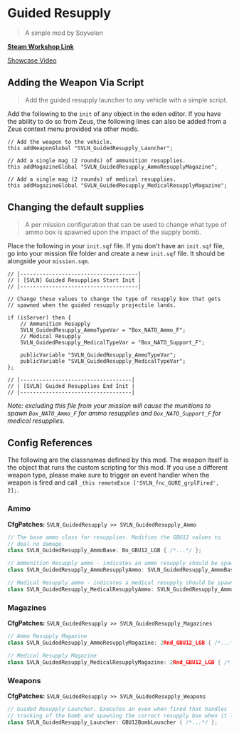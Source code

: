 # Guided Resupply
> A simple mod by Soyvolon

<a href="https://steamcommunity.com/sharedfiles/filedetails/?id=2705711252" target="_blank"><b>Steam Workshop Link</b></a>

<a href="https://youtu.be/G-F0zsfaByA" target="_blank">Showcase Video</a>

## Adding the Weapon Via Script
> Add the guided resupply launcher to any vehicle with a simple script.

Add the following to the `init` of any object in the eden editor. If you have the ability to do so from Zeus,
the following lines can also be added from a Zeus context menu provided via other mods.

```sqf
// Add the weapon to the vehicle.
this addWeaponGlobal "SVLN_GuidedResupply_Launcher";

// Add a single mag (2 rounds) of ammunition resupplies.
this addMagazineGlobal "SVLN_GuidedResupply_AmmoResupplyMagazine";

// Add a single mag (2 rounds) of medical resupplies.
this addMagazineGlobal "SVLN_GuidedResupply_MedicalResupplyMagazine";
```

## Changing the default supplies
> A per mission configuration that can be used to change what type of ammo box is spawned upon the impact of the supply bomb.

Place the following in your `init.sqf` file. If you don't have an `init.sqf` file, go into your mission file folder and create a new `init.sqf` file. It should be alongside your `mission.sqm`.

```sqf
// |-------------------------------------|
// | [SVLN] Guided Resupplies Start Init |
// |-------------------------------------|

// Change these values to change the type of resupply box that gets
// spawned when the guided resupply projectile lands.

if (isServer) then {
	// Ammunition Resupply
	SVLN_GuidedResupply_AmmoTypeVar = "Box_NATO_Ammo_F";
	// Medical Resupply
	SVLN_GuidedResupply_MedicalTypeVar = "Box_NATO_Support_F";

	publicVariable "SVLN_GuidedResupply_AmmoTypeVar";
	publicVariable "SVLN_GuidedResupply_MedicalTypeVar";
};

// |-----------------------------------|
// | [SVLN] Guided Resupplies End Init |
// |-----------------------------------|
```

*Note: excluding this file from your mission will cause the munitions to spawn `Box_NATO_Ammo_F` for ammo resupplies and `Box_NATO_Support_F` for medical resupplies.*

## Config References

The following are the classnames defined by this mod. The weapon itself is the object that runs the custom scripting for this mod. If you use a different weapon type, please make sure to trigger an event handler when the weapon is fired and call `_this remoteExce ['SVLN_fnc_GURE_grplFired', 2];`.

### Ammo

**CfgPatches:** `SVLN_GuidedResupply >> SVLN_GuidedResupply_Ammo`

```cpp
// The base ammo class for resupplies. Modifies the GBU12 values to
// deal no damage.
class SVLN_GuidedResupply_AmmoBase: Bo_GBU12_LGB { /*...*/ };

// Ammunition Resupply ammo - indicates an ammo resupply should be spawned.
class SVLN_GuidedResupply_AmmoResupplyAmmo: SVLN_GuidedResupply_AmmoBase { /*...*/ };

// Medical Resupply ammo - indicates a medical resupply should be spawned.
class SVLN_GuidedResupply_MedicalResupplyAmmo: SVLN_GuidedResupply_AmmoBase { /*...*/ };
```

### Magazines

**CfgPatches:** `SVLN_GuidedResupply >> SVLN_GuidedResupply_Magazines`

```cpp
// Ammo Resupply Magazine
class SVLN_GuidedResupply_AmmoResupplyMagazine: 2Rnd_GBU12_LGB { /*...*/ };

// Medical Resupply Magazine
class SVLN_GuidedResupply_MedicalResupplyMagazine: 2Rnd_GBU12_LGB { /* ... */ };
```

### Weapons

**CfgPatches:** `SVLN_GuidedResupply >> SVLN_GuidedResupply_Weapons`

```cpp
// Guided Resupply Launcher. Executes an even when fired that handles
// tracking of the bomb and spawning the correct resupply box when it lands.
class SVLN_GuidedResupply_Launcher: GBU12BombLauncher { /*...*/ };
```